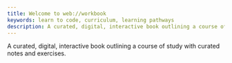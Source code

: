 ```yaml
---
title: Welcome to web://workbook
keywords: learn to code, curriculum, learning pathways
description: A curated, digital, interactive book outlining a course of study with curated notes and exercises.
---
```


A curated, digital, interactive book outlining a course of study with curated notes and exercises.
